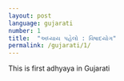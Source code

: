 ```yaml
---
layout: post
language: gujarati
number: 1
title:  "અધ્યાય પહેલો : વિષાદયોગ"
permalink: /gujarati/1/
---
```


This is first adhyaya in Gujarati